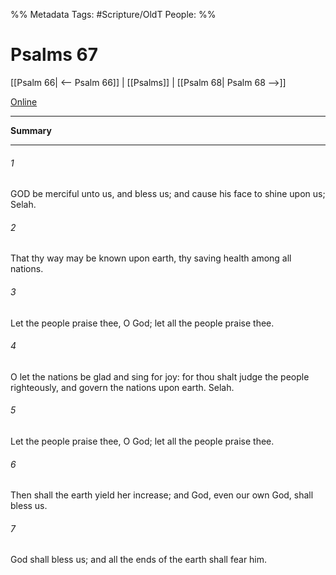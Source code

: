 

%% Metadata
Tags: #Scripture/OldT
People: 
%%
# Psalms 67
[[Psalm 66| <-- Psalm 66]] | [[Psalms]] | [[Psalm 68| Psalm 68 -->]]

[Online](https://churchofjesuschrist.org/study/scriptures/ot/ps/67?lang=eng)

---
__Summary__



---

###### 1
GOD be merciful unto us, and bless us; and cause his face to shine upon us; Selah.
###### 2
That thy way may be known upon earth, thy saving health among all nations.
###### 3
Let the people praise thee, O God; let all the people praise thee.
###### 4
O let the nations be glad and sing for joy: for thou shalt judge the people righteously, and govern the nations upon earth.  Selah.
###### 5
Let the people praise thee, O God; let all the people praise thee.
###### 6
Then shall the earth yield her increase; and God, even our own God, shall bless us.
###### 7
God shall bless us; and all the ends of the earth shall fear him.



